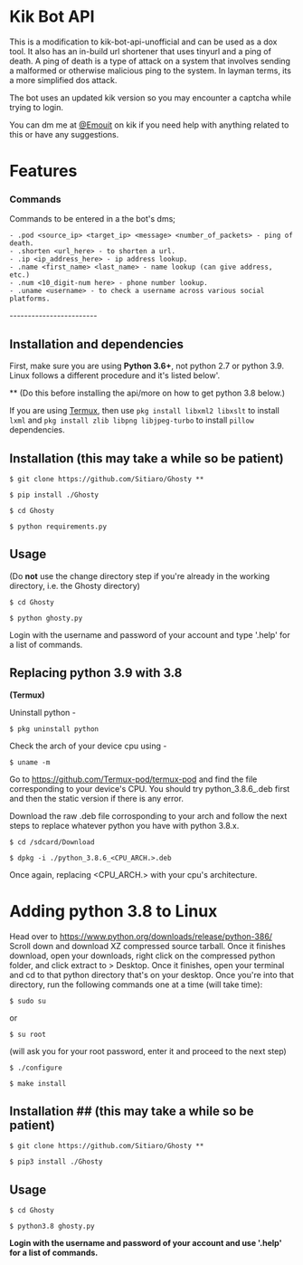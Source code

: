 # Kik Bot API #

This is a modification to kik-bot-api-unofficial and can be used as a dox tool. It also has an in-build url shortener that uses tinyurl and a ping of death. A ping of death is a type of attack on a system that involves sending a malformed or otherwise malicious ping to the system. In layman terms, its a more simplified dos attack.

The bot uses an updated kik version so you may encounter a captcha while trying to login. 

You can dm me at [@Emouit](https://kik.me/Emouit) on kik if you need help with anything related to this or have any suggestions.

# Features #

### Commands ###

Commands to be entered in a the bot's dms;

```
- .pod <source_ip> <target_ip> <message> <number_of_packets> - ping of death.
- .shorten <url_here> - to shorten a url.
- .ip <ip_address_here> - ip address lookup.
- .name <first_name> <last_name> - name lookup (can give address, etc.)
- .num <10_digit-num here> - phone number lookup.
- .uname <username> - to check a username across various social platforms.
```

*------------------------*

## Installation and dependencies ##

First, make sure you are using **Python 3.6+**, not python 2.7 or python 3.9. Linux follows a different procedure and it's listed below'.


** (Do this before installing the api/more on how to get python 3.8 below.)

If you are using [Termux](https://termux.com/), then use `pkg install libxml2 libxslt` to install `lxml` and `pkg install zlib libpng libjpeg-turbo` to install `pillow` dependencies.

## Installation (this may take a while so be patient) 
```
$ git clone https://github.com/Sitiaro/Ghosty **
```
```
$ pip install ./Ghosty
```
```
$ cd Ghosty
```
```
$ python requirements.py
```
## Usage ##

(Do **not** use the change directory step if you're already in the working directory, i.e. the Ghosty directory)

```
$ cd Ghosty
```
```
$ python ghosty.py
```
Login with the username and password of your account and type '.help' for a list of commands.


## Replacing python 3.9 with 3.8 ##

**(Termux)**

Uninstall python -
```
$ pkg uninstall python
```
Check the arch of your device cpu using -
```
$ uname -m
```
Go to https://github.com/Termux-pod/termux-pod and find the file corresponding to your device's CPU. You should try python_3.8.6_.deb first and then the static version if there is any error.

Download the raw .deb file corrosponding to your arch and follow the next steps to replace whatever python you have with python 3.8.x.
```
$ cd /sdcard/Download
```
```
$ dpkg -i ./python_3.8.6_<CPU_ARCH.>.deb
```
Once again, replacing <CPU_ARCH.> with your cpu's architecture.


# Adding python 3.8 to Linux #

Head over to https://www.python.org/downloads/release/python-386/ 
Scroll down and download XZ compressed source tarball. Once it finishes download, open your downloads, right click on the compressed python folder, and click extract to > Desktop. Once it finishes, open your terminal and cd to that python directory that's on your desktop. Once you're into that directory, run the following commands one at a time (will take time):
```
$ sudo su 
```
or
```
$ su root
```
(will ask you for your root password, enter it and proceed to the next step)
```
$ ./configure
```
```
$ make install
```
## Installation ## (this may take a while so be patient)
```
$ git clone https://github.com/Sitiaro/Ghosty **
```
```
$ pip3 install ./Ghosty
```
## Usage ##
```
$ cd Ghosty
```
```
$ python3.8 ghosty.py
```
**Login with the username and password of your account and use '.help' for a list of commands.**

